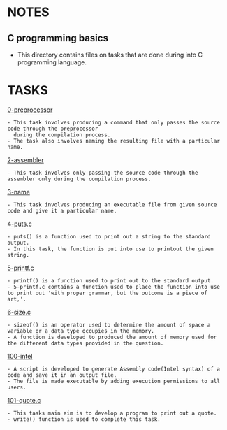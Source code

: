 # NOTES
## C programming basics

- This directory contains files on tasks that are done during into C programming language.

# TASKS

[0-preprocessor](./0-preprocessor)
```
- This task involves producing a command that only passes the source code through the preprocessor 
  during the compilation process.
- The task also involves naming the resulting file with a particular name.
```
[2-assembler](./2-assembler)
```
- This task involves only passing the source code through the assembler only during the compilation process.
```
[3-name](./3-name)
```
- This task involves producing an executable file from given source code and give it a particular name.
```
[4-puts.c](./4-puts.c)
```
- puts() is a function used to print out a string to the standard output.
- In this task, the function is put into use to printout the given string.
```

[5-printf.c](./5-printf.c)
```
- printf() is a function used to print out to the standard output.
- 5-printf.c contains a function used to place the function into use to print out 'with proper grammar, but the outcome is a piece of art,'.
```
[6-size.c](./6-size.c)
```
- sizeof() is an operator used to determine the amount of space a variable or a data type occupies in the memory.
- A function is developed to produced the amount of memory used for the different data types provided in the question.
```
[100-intel](./100-intel)
```
- A script is developed to generate Assembly code(Intel syntax) of a code and save it in an output file.
- The file is made executable by adding execution permissions to all users.
```
[101-quote.c](./101-quote.c)
```
- This tasks main aim is to develop a program to print out a quote.
- write() function is used to complete this task.
``` 
